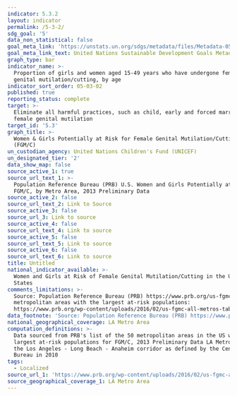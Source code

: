 ```yaml
---
indicator: 5.3.2
layout: indicator
permalink: /5-3-2/
sdg_goal: '5'
data_non_statistical: false
goal_meta_link: 'https://unstats.un.org/sdgs/metadata/files/Metadata-05-03-02.pdf'
goal_meta_link_text: United Nations Sustainable Development Goals Metadata (PDF 206 KB)
graph_type: bar
indicator_name: >-
  Proportion of girls and women aged 15-49 years who have undergone female
  genital mutilation/cutting, by age
indicator_sort_order: 05-03-02
published: true
reporting_status: complete
target: >-
  Eliminate all harmful practices, such as child, early and forced marriage and
  female genital mutilation
target_id: '5.3'
graph_title: >-
  Women & Girls Potentially at Risk for Female Genital Mutilation/Cutting
  (FGM/C)
un_custodian_agency: United Nations Children's Fund (UNICEF)
un_designated_tier: '2'
data_show_map: false
source_active_1: true
source_url_text_1: >-
  Population Reference Bureau (PRB) U.S. Women and Girls Potentially at Risk for
  FGM/C, by Metro Area, 2013 Preliminary Data
source_active_2: false
source_url_text_2: Link to Source
source_active_3: false
source_url_3: Link to source
source_active_4: false
source_url_text_4: Link to source
source_active_5: false
source_url_text_5: Link to source
source_active_6: false
source_url_text_6: Link to source
title: Untitled
national_indicator_available: >-
  Women and Girls at Risk of Female Genital Mutilation/Cutting in the United
  States
comments_limitations: >-
  Source: Population Reference Bureau (PRB) https://www.prb.org/us-fgmc/; 50
  metropolitan areas with the largest at-risk populations:
  https://www.prb.org/wp-content/uploads/2016/02/us-fgmc-all-metros-table.pdf
data_footnote: 'Source: Population Reference Bureau (PRB) https://www.prb.org/us-fgmc/'
national_geographical_coverage: LA Metro Area
computation_definitions: >-
  Data sourced from PRB's list of the 50 metropolitan areas in the US with the
  largest at-risk populations for FGM/C, 2013 Preliminary Data LA Metro Area is
  the Los Angeles - Long Beach - Anaheim corridor as defined by the Census
  Bureau in 2010
tags:
  - Localized
source_url_1: 'https://www.prb.org/wp-content/uploads/2016/02/us-fgmc-all-metros-table.pdf'
source_geographical_coverage_1: LA Metro Area
---
```


